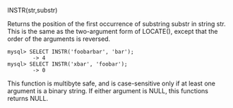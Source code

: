 INSTR(str,substr)

Returns the position of the first occurrence of substring substr in string str. This is the same as the two-argument form of LOCATE(), except that the order of the arguments is reversed.

```
mysql> SELECT INSTR('foobarbar', 'bar');
        -> 4
mysql> SELECT INSTR('xbar', 'foobar');
        -> 0
```

This function is multibyte safe, and is case-sensitive only if at least one argument is a binary string. If either argument is NULL, this functions returns NULL.

